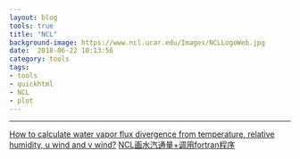 ```yaml
---
layout: blog
tools: true
title: "NCL"
background-image: https://www.ncl.ucar.edu/Images/NCLLogoWeb.jpg
date:  2018-06-22 10:13:56
category: tools
tags:
- tools
- quickhtml
- NCL
- plot
---
```




----

<a href="https://earthscience.stackexchange.com/questions/8418/how-to-calculate-water-vapor-flux-divergence-from-temperature-relative-humidity" title="NCL">How to calculate water vapor flux divergence from temperature, relative humidity, u wind and v wind?</a>
[ NCL画水汽通量+调用fortran程序](http://bbs.06climate.com/forum.php?mod=viewthread&tid=18519&extra=page%3D1)
